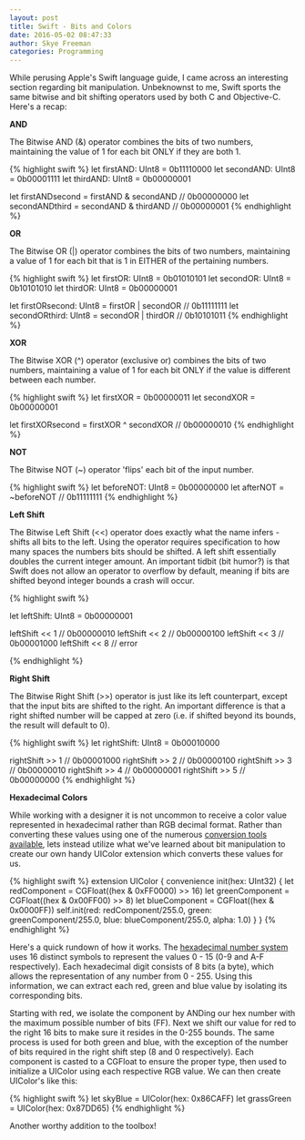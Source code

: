 ```yaml
---
layout: post 
title: Swift - Bits and Colors
date: 2016-05-02 08:47:33 
author: Skye Freeman 
categories: Programming
---
```


While perusing Apple's Swift language guide, I came across an interesting section regarding bit manipulation. Unbeknownst to me, Swift sports the same bitwise and bit shifting operators used by both C and Objective-C. Here's a recap:

**AND**

The Bitwise AND (&) operator combines the bits of two numbers, maintaining the value of 1 for each bit ONLY if they are both 1.

{% highlight swift %}
let firstAND: UInt8 = 0b11110000
let secondAND: UInt8 = 0b00001111
let thirdAND: UInt8 = 0b00000001

let firstANDsecond = firstAND & secondAND // 0b00000000
let secondANDthird = secondAND & thirdAND // 0b00000001
{% endhighlight %}

**OR**

The Bitwise OR (|) operator combines the bits of two numbers, maintaining a value of 1 for each bit that is 1 in EITHER of the pertaining numbers.

{% highlight swift %}
let firstOR: UInt8 =  0b01010101
let secondOR: UInt8 = 0b10101010
let thirdOR: UInt8 = 0b00000001

let firstORsecond: UInt8 = firstOR | secondOR // 0b11111111
let secondORthird: UInt8 = secondOR | thirdOR // 0b10101011
{% endhighlight %}

**XOR**

The Bitwise XOR (^) operator (exclusive or) combines the bits of two numbers, maintaining a value of 1 for each bit ONLY if the value is different between each number.

{% highlight swift %}
let firstXOR = 0b00000011
let secondXOR = 0b00000001

let firstXORsecond = firstXOR ^ secondXOR // 0b00000010
{% endhighlight %}

**NOT**

The Bitwise NOT (~) operator 'flips' each bit of the input number.

{% highlight swift %}
let beforeNOT: UInt8 = 0b00000000
let afterNOT = ~beforeNOT // 0b11111111
{% endhighlight %}

**Left Shift**

The Bitwise Left Shift (<<) operator does exactly what the name infers - shifts all bits to the left. Using the operator requires specification to how many spaces the numbers bits should be shifted. A left shift essentially doubles the current integer amount. An important tidbit (bit humor?) is that Swift does not allow an operator to overflow by default, meaning if bits are shifted beyond integer bounds a crash will occur.

{% highlight swift %}

let leftShift: UInt8 = 0b00000001

leftShift << 1 // 0b00000010
leftShift << 2 // 0b00000100
leftShift << 3 // 0b00001000
leftShift << 8 // error

{% endhighlight %}

**Right Shift**

The Bitwise Right Shift (>>) operator is just like its left counterpart, except that the input bits are shifted to the right. An important difference is that a right shifted number will be capped at zero (i.e. if shifted beyond its bounds, the result will default to 0).

{% highlight swift %}
let rightShift: UInt8 = 0b00010000

rightShift >> 1 // 0b00001000
rightShift >> 2 // 0b00000100
rightShift >> 3 // 0b00000010
rightShift >> 4 // 0b00000001
rightShift >> 5 // 0b00000000
{% endhighlight %}

**Hexadecimal Colors**

While working with a designer it is not uncommon to receive a color value represented in hexadecimal rather than RGB decimal format. Rather than converting these values using one of the numerous [conversion tools available][color-conversions], lets instead utilize what we've learned about bit manipulation to create our own handy UIColor extension which converts these values for us.

{% highlight swift %}
extension UIColor {
    convenience init(hex: UInt32) {
        let redComponent = CGFloat((hex & 0xFF0000) >> 16)
        let greenComponent = CGFloat((hex & 0x00FF00) >> 8)
        let blueComponent = CGFloat((hex & 0x0000FF))
        self.init(red: redComponent/255.0, green: greenComponent/255.0, blue: blueComponent/255.0, alpha: 1.0)
    }
}
{% endhighlight %}

Here's a quick rundown of how it works. The [hexadecimal number system][hexadecimal] uses 16 distinct symbols to represent the values 0 - 15 (0-9 and A-F respectively). Each hexadecimal digit consists of 8 bits (a byte), which allows the representation of any number from 0 - 255. Using this information, we can extract each red, green and blue value by isolating its corresponding bits. 

Starting with red, we isolate the component by ANDing our hex number with the maximum possible number of bits (FF). Next we shift our value for red to the right 16 bits to make sure it resides in the 0-255 bounds.  The same process is used for both green and blue, with the exception of the number of bits required in the right shift step (8 and 0 respectively).  Each component is casted to a CGFloat to ensure the proper type, then used to initialize a UIColor using each respective RGB value. We can then create UIColor's like this:

{% highlight swift %}
let skyBlue = UIColor(hex: 0x86CAFF)
let grassGreen = UIColor(hex: 0x87DD65)
{% endhighlight %}

Another worthy addition to the toolbox!

[color-conversions]: https://www.google.com/search?client=safari&rls=en&q=color+rbg+or+hex&ie=UTF-8&oe=UTF-8#q=hex+to+rgb+converter
[hexadecimal]: https://en.wikipedia.org/wiki/Hexadecimal